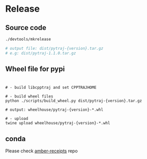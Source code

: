 # Release

## Source code
```bash
./devtools/mkrelease

# output file: dist/pytraj-{version}.tar.gz
# e.g: dist/pytraj-1.1.0.tar.gz
```

## Wheel file for pypi
#
```
# - build libcpptraj and set CPPTRAJHOME

# - build wheel files
python ./scripts/build_wheel.py dist/pytraj-{version}.tar.gz

# output: wheelhouse/pytraj-{version}-*.whl

# - upload
twine upload wheelhouse/pytraj-{version}-*.whl
```

## conda
Please check [amber-receipts](https://github.com/Amber-MD/amber-recipes/tree/master/pytraj) repo

